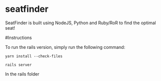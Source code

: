 # seatfinder

SeatFinder is built using NodeJS, Python and Ruby/RoR to find the optimal seat!

#Instructions

To run the rails version, simply run the following command:

`yarn install --check-files`

`rails server`

In the rails folder

